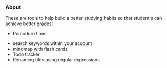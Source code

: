 ### About
These are tools to help build a better studying habits so that student
s can achieve better grades!

- Pomodoro timer
+ search keywords within your account
+ mindmap with flash cards
+ Todo tracker
+ Renaming files using regular expressions


